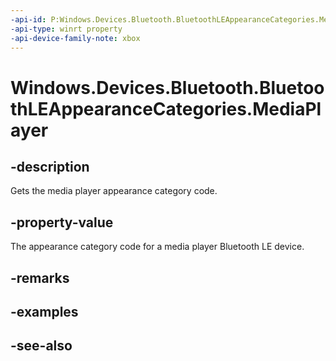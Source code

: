 ```yaml
---
-api-id: P:Windows.Devices.Bluetooth.BluetoothLEAppearanceCategories.MediaPlayer
-api-type: winrt property
-api-device-family-note: xbox
---
```


<!-- Property syntax
public ushort MediaPlayer { get; }
-->

# Windows.Devices.Bluetooth.BluetoothLEAppearanceCategories.MediaPlayer

## -description
Gets the media player appearance category code.

## -property-value
The appearance category code for a media player Bluetooth LE device.

## -remarks

## -examples

## -see-also
